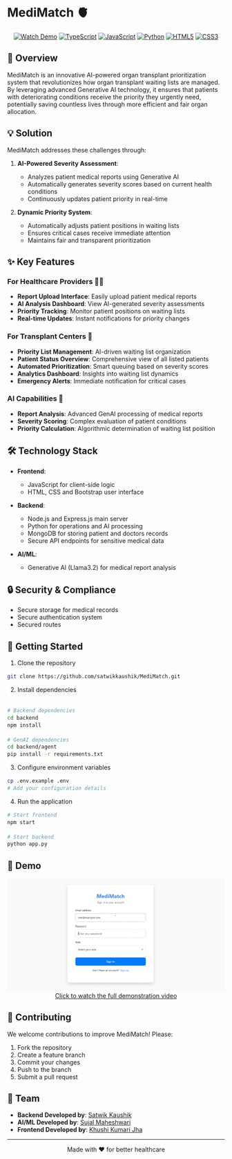 # MediMatch 🫀

<div align="center">
  
[![Watch Demo](https://img.shields.io/badge/Watch-Demo%20Video-red?style=for-the-badge&logo=youtube)](https://youtu.be/yamayZwaPnc?si=NqSSQ1kXunoEFqr0)
[![TypeScript](https://img.shields.io/badge/TypeScript-007ACC?style=for-the-badge&logo=typescript&logoColor=white)](https://www.typescriptlang.org/)
[![JavaScript](https://img.shields.io/badge/JavaScript-F7DF1E?style=for-the-badge&logo=javascript&logoColor=black)](https://developer.mozilla.org/en-US/docs/Web/JavaScript)
[![Python](https://img.shields.io/badge/Python-3776AB?style=for-the-badge&logo=python&logoColor=white)](https://www.python.org/)
[![HTML5](https://img.shields.io/badge/HTML5-E34F26?style=for-the-badge&logo=html5&logoColor=white)](https://developer.mozilla.org/en-US/docs/Web/HTML)
[![CSS3](https://img.shields.io/badge/CSS3-1572B6?style=for-the-badge&logo=css3&logoColor=white)](https://developer.mozilla.org/en-US/docs/Web/CSS)

</div>

## 🌟 Overview

MediMatch is an innovative AI-powered organ transplant prioritization system that revolutionizes how organ transplant waiting lists are managed. By leveraging advanced Generative AI technology, it ensures that patients with deteriorating conditions receive the priority they urgently need, potentially saving countless lives through more efficient and fair organ allocation.

## 💡 Solution

MediMatch addresses these challenges through:

1. **AI-Powered Severity Assessment**: 
   - Analyzes patient medical reports using Generative AI
   - Automatically generates severity scores based on current health conditions
   - Continuously updates patient priority in real-time

2. **Dynamic Priority System**:
   - Automatically adjusts patient positions in waiting lists
   - Ensures critical cases receive immediate attention
   - Maintains fair and transparent prioritization

## ✨ Key Features

### For Healthcare Providers 👨‍⚕️
- **Report Upload Interface**: Easily upload patient medical reports
- **AI Analysis Dashboard**: View AI-generated severity assessments
- **Priority Tracking**: Monitor patient positions on waiting lists
- **Real-time Updates**: Instant notifications for priority changes

### For Transplant Centers 🏥
- **Priority List Management**: AI-driven waiting list organization
- **Patient Status Overview**: Comprehensive view of all listed patients
- **Automated Prioritization**: Smart queuing based on severity scores
- **Analytics Dashboard**: Insights into waiting list dynamics
- **Emergency Alerts**: Immediate notification for critical cases

### AI Capabilities 🤖
- **Report Analysis**: Advanced GenAI processing of medical reports
- **Severity Scoring**: Complex evaluation of patient conditions
- **Priority Calculation**: Algorithmic determination of waiting list position

## 🛠️ Technology Stack

- **Frontend**: 
  - JavaScript for client-side logic
  - HTML, CSS and Bootstrap  user interface

- **Backend**:
  - Node.js and Express.js main server 
  - Python for operations and AI processing
  - MongoDB for storing patient and doctors records
  - Secure API endpoints for sensitive medical data

- **AI/ML**:
  - Generative AI (Llama3.2) for medical report analysis

## 🔒 Security & Compliance

- Secure storage for medical records
- Secure authentication system
- Secured routes

## 🚀 Getting Started

1. Clone the repository
```bash
git clone https://github.com/satwikkaushik/MediMatch.git
```

2. Install dependencies
```bash

# Backend dependencies
cd backend
npm install

# GenAI dependencies
cd backend/agent
pip install -r requirements.txt
```

3. Configure environment variables
```bash
cp .env.example .env
# Add your configuration details
```

4. Run the application
```bash
# Start frontend
npm start

# Start backend
python app.py
```

## 📱 Demo

<div align="center">
  <a href="https://youtu.be/yamayZwaPnc?si=NqSSQ1kXunoEFqr0" target="_blank">
    <img src="home-page.png" alt="MediMatch Login Page" width="600px">
  </a>
</div>

<div align="center">
  <a href="https://youtu.be/yamayZwaPnc?si=NqSSQ1kXunoEFqr0" target="_blank">
    Click to watch the full demonstration video
  </a>
</div>

## 🤝 Contributing

We welcome contributions to improve MediMatch! Please:
1. Fork the repository
2. Create a feature branch
3. Commit your changes
4. Push to the branch
5. Submit a pull request

## 👥 Team

- **Backend Developed by**: [Satwik Kaushik](https://github.com/satwikkaushik)
- **AI/ML Developed by**: [Sujal Maheshwari](https://github.com/sujal-maheshwari2004)
- **Frontend Developed by**: [Khushi Kumari Jha](https://github.com/khushijha-kj)
---

<div align="center">
  Made with ❤️ for better healthcare
</div>

